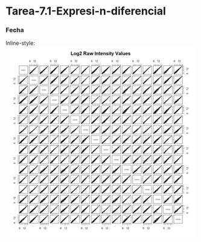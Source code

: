 # Tarea-7.1-Expresi-n-diferencial
### Fecha
Inline-style: 
![alt text](https://github.com/jdaniellt/Figura-1.-Diagrama-de-caja-de-datos-sin-procesar-en-escala-log-por-microarreglo-y-calidad-de-sonda./blob/master/Pairs_scatter_log2.png)
